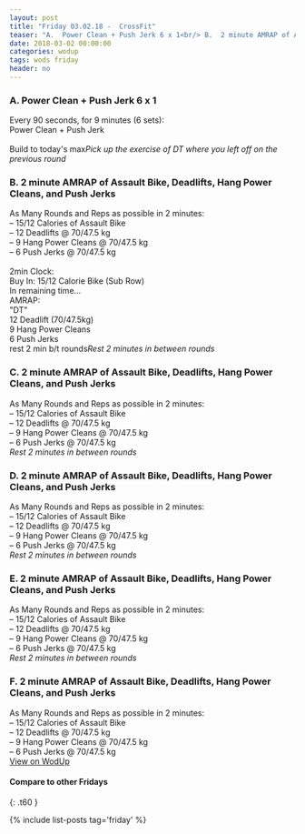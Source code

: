 ```yaml
---
layout: post
title: "Friday 03.02.18 -  CrossFit"
teaser: "A.  Power Clean + Push Jerk 6 x 1<br/> B.  2 minute AMRAP of Assault Bike, Deadlifts, Hang Power Cleans, and Push Jerks<br/> C.  2 minute AMRAP of Assault Bike, Deadlifts, Hang Power Cleans, and Push Jerks<br/> D.  2 minute AMRAP of Assault Bike, Deadlifts, Hang Power Cleans, and Push Jerks<br/> E.  2 minute AMRAP of Assault Bike, Deadlifts, Hang Power Cleans, and Push Jerks<br/> F.  2 minute AMRAP of Assault Bike, Deadlifts, Hang Power Cleans, and Push Jerks"
date: 2018-03-02 00:00:00
categories: wodup
tags: wods friday
header: no
---
```



<h3>A.  Power Clean + Push Jerk 6 x 1</h3>
Every 90 seconds, for 9 minutes (6 sets):<br/>Power Clean + Push Jerk<br/><br/>Build to today's max<em>Pick up the exercise of DT where you left off on the previous round</em>
<h3>B.  2 minute AMRAP of Assault Bike, Deadlifts, Hang Power Cleans, and Push Jerks</h3>
As Many Rounds and Reps as possible in 2 minutes:<br/>– 15/12 Calories of Assault Bike<br/>– 12 Deadlifts @ 70/47.5 kg<br/>– 9 Hang Power Cleans @ 70/47.5 kg<br/>– 6 Push Jerks @ 70/47.5 kg<br/><br/>2min Clock:<br/>
Buy In: 15/12 Calorie Bike (Sub Row)<br/>
In remaining time…<br/>
AMRAP:<br/>
"DT"<br/>
12 Deadlift (70/47.5kg)<br/>
9 Hang Power Cleans<br/>
6 Push Jerks<br/>
rest 2 min b/t rounds<em>Rest 2 minutes in between rounds</em>
<h3>C.  2 minute AMRAP of Assault Bike, Deadlifts, Hang Power Cleans, and Push Jerks</h3>
As Many Rounds and Reps as possible in 2 minutes:<br/>– 15/12 Calories of Assault Bike<br/>– 12 Deadlifts @ 70/47.5 kg<br/>– 9 Hang Power Cleans @ 70/47.5 kg<br/>– 6 Push Jerks @ 70/47.5 kg<br/><em>Rest 2 minutes in between rounds</em>
<h3>D.  2 minute AMRAP of Assault Bike, Deadlifts, Hang Power Cleans, and Push Jerks</h3>
As Many Rounds and Reps as possible in 2 minutes:<br/>– 15/12 Calories of Assault Bike<br/>– 12 Deadlifts @ 70/47.5 kg<br/>– 9 Hang Power Cleans @ 70/47.5 kg<br/>– 6 Push Jerks @ 70/47.5 kg<br/><em>Rest 2 minutes in between rounds</em>
<h3>E.  2 minute AMRAP of Assault Bike, Deadlifts, Hang Power Cleans, and Push Jerks</h3>
As Many Rounds and Reps as possible in 2 minutes:<br/>– 15/12 Calories of Assault Bike<br/>– 12 Deadlifts @ 70/47.5 kg<br/>– 9 Hang Power Cleans @ 70/47.5 kg<br/>– 6 Push Jerks @ 70/47.5 kg<br/><em>Rest 2 minutes in between rounds</em>
<h3>F.  2 minute AMRAP of Assault Bike, Deadlifts, Hang Power Cleans, and Push Jerks</h3>
As Many Rounds and Reps as possible in 2 minutes:<br/>– 15/12 Calories of Assault Bike<br/>– 12 Deadlifts @ 70/47.5 kg<br/>– 9 Hang Power Cleans @ 70/47.5 kg<br/>– 6 Push Jerks @ 70/47.5 kg<br/>
<a href="https://www.wodup.com/gyms/asphodel/wods/4642" target="blank">View on WodUp</a>


#### Compare to other Fridays
{: .t60 }

{% include list-posts tag='friday' %}